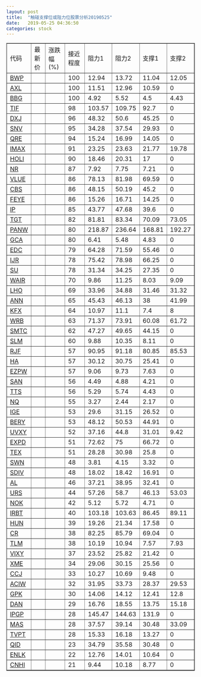 ```yaml
---
layout: post
title:  "触碰支撑位或阻力位股票分析20190525"
date:   2019-05-25 04:36:50
categories: stock
---
```

<script type="text/javascript">
var stockList = []
stockList.push('gb_bwp');
stockList.push('gb_axl');
stockList.push('gb_bbg');
stockList.push('gb_tif');
stockList.push('gb_dxj');
stockList.push('gb_snv');
stockList.push('gb_qre');
stockList.push('gb_imax');
stockList.push('gb_holi');
stockList.push('gb_nr');
stockList.push('gb_vlue');
stockList.push('gb_cbs');
stockList.push('gb_feye');
stockList.push('gb_ip');
stockList.push('gb_tgt');
stockList.push('gb_panw');
stockList.push('gb_gca');
stockList.push('gb_edc');
stockList.push('gb_ijr');
stockList.push('gb_su');
stockList.push('gb_wair');
stockList.push('gb_lho');
stockList.push('gb_ann');
stockList.push('gb_kfx');
stockList.push('gb_wrb');
stockList.push('gb_smtc');
stockList.push('gb_slm');
stockList.push('gb_rjf');
stockList.push('gb_ha');
stockList.push('gb_ezpw');
stockList.push('gb_san');
stockList.push('gb_tts');
stockList.push('gb_nq');
stockList.push('gb_ige');
stockList.push('gb_bery');
stockList.push('gb_uvxy');
stockList.push('gb_expd');
stockList.push('gb_tex');
stockList.push('gb_swn');
stockList.push('gb_sdiv');
stockList.push('gb_al');
stockList.push('gb_urs');
stockList.push('gb_nok');
stockList.push('gb_irbt');
stockList.push('gb_hun');
stockList.push('gb_cr');
stockList.push('gb_tlm');
stockList.push('gb_vixy');
stockList.push('gb_xme');
stockList.push('gb_ccj');
stockList.push('gb_aciw');
stockList.push('gb_gpk');
stockList.push('gb_dan');
stockList.push('gb_ipgp');
stockList.push('gb_mas');
stockList.push('gb_tvpt');
stockList.push('gb_qid');
stockList.push('gb_enlk');
stockList.push('gb_cnhi');
</script>
<table border="1">
 <tr>
 <td>代码</td>
 <td>最新价</td>
 <td>涨跌幅(%)</td>
 <td>接近程度</td>
 <td>阻力1</td>
 <td>阻力2</td>
 <td>支撑1</td>
 <td>支撑2</td>
</tr>
  <tr id="bwp" class="green">
  <td><a href="http://stock.finance.sina.com.cn/usstock/quotes/BWP.html" target="_blank">BWP</a></td><td></td><td></td><td>100</td><td>12.94</td><td>13.72</td><td>11.04</td><td>12.05</td></tr>
  <tr id="axl" class="green">
  <td><a href="http://stock.finance.sina.com.cn/usstock/quotes/AXL.html" target="_blank">AXL</a></td><td></td><td></td><td>100</td><td>11.51</td><td>12.96</td><td>10.59</td><td>0</td></tr>
  <tr id="bbg" class="red">
  <td><a href="http://stock.finance.sina.com.cn/usstock/quotes/BBG.html" target="_blank">BBG</a></td><td></td><td></td><td>100</td><td>4.92</td><td>5.52</td><td>4.5</td><td>4.43</td></tr>
  <tr id="tif" class="green">
  <td><a href="http://stock.finance.sina.com.cn/usstock/quotes/TIF.html" target="_blank">TIF</a></td><td></td><td></td><td>98</td><td>103.57</td><td>109.75</td><td>92.7</td><td>0</td></tr>
  <tr id="dxj" class="red">
  <td><a href="http://stock.finance.sina.com.cn/usstock/quotes/DXJ.html" target="_blank">DXJ</a></td><td></td><td></td><td>96</td><td>48.32</td><td>50.6</td><td>45.25</td><td>0</td></tr>
  <tr id="snv" class="green">
  <td><a href="http://stock.finance.sina.com.cn/usstock/quotes/SNV.html" target="_blank">SNV</a></td><td></td><td></td><td>95</td><td>34.28</td><td>37.54</td><td>29.93</td><td>0</td></tr>
  <tr id="qre" class="red">
  <td><a href="http://stock.finance.sina.com.cn/usstock/quotes/QRE.html" target="_blank">QRE</a></td><td></td><td></td><td>94</td><td>15.24</td><td>16.99</td><td>14.05</td><td>0</td></tr>
  <tr id="imax" class="green">
  <td><a href="http://stock.finance.sina.com.cn/usstock/quotes/IMAX.html" target="_blank">IMAX</a></td><td></td><td></td><td>91</td><td>23.25</td><td>23.63</td><td>21.77</td><td>19.78</td></tr>
  <tr id="holi" class="red">
  <td><a href="http://stock.finance.sina.com.cn/usstock/quotes/HOLI.html" target="_blank">HOLI</a></td><td></td><td></td><td>90</td><td>18.46</td><td>20.31</td><td>17</td><td>0</td></tr>
  <tr id="nr" class="green">
  <td><a href="http://stock.finance.sina.com.cn/usstock/quotes/NR.html" target="_blank">NR</a></td><td></td><td></td><td>87</td><td>7.92</td><td>7.75</td><td>7.21</td><td>0</td></tr>
  <tr id="vlue" class="red">
  <td><a href="http://stock.finance.sina.com.cn/usstock/quotes/VLUE.html" target="_blank">VLUE</a></td><td></td><td></td><td>86</td><td>78.13</td><td>81.98</td><td>69.59</td><td>0</td></tr>
  <tr id="cbs" class="red">
  <td><a href="http://stock.finance.sina.com.cn/usstock/quotes/CBS.html" target="_blank">CBS</a></td><td></td><td></td><td>86</td><td>48.15</td><td>50.19</td><td>45.2</td><td>0</td></tr>
  <tr id="feye" class="green">
  <td><a href="http://stock.finance.sina.com.cn/usstock/quotes/FEYE.html" target="_blank">FEYE</a></td><td></td><td></td><td>86</td><td>15.26</td><td>16.71</td><td>14.25</td><td>0</td></tr>
  <tr id="ip" class="red">
  <td><a href="http://stock.finance.sina.com.cn/usstock/quotes/IP.html" target="_blank">IP</a></td><td></td><td></td><td>85</td><td>43.77</td><td>47.68</td><td>39.6</td><td>0</td></tr>
  <tr id="tgt" class="red">
  <td><a href="http://stock.finance.sina.com.cn/usstock/quotes/TGT.html" target="_blank">TGT</a></td><td></td><td></td><td>82</td><td>81.81</td><td>83.34</td><td>70.09</td><td>73.05</td></tr>
  <tr id="panw" class="red">
  <td><a href="http://stock.finance.sina.com.cn/usstock/quotes/PANW.html" target="_blank">PANW</a></td><td></td><td></td><td>80</td><td>218.87</td><td>236.64</td><td>168.81</td><td>192.27</td></tr>
  <tr id="gca" class="green">
  <td><a href="http://stock.finance.sina.com.cn/usstock/quotes/GCA.html" target="_blank">GCA</a></td><td></td><td></td><td>80</td><td>6.41</td><td>5.48</td><td>4.83</td><td>0</td></tr>
  <tr id="edc" class="red">
  <td><a href="http://stock.finance.sina.com.cn/usstock/quotes/EDC.html" target="_blank">EDC</a></td><td></td><td></td><td>79</td><td>64.28</td><td>71.59</td><td>55.46</td><td>0</td></tr>
  <tr id="ijr" class="green">
  <td><a href="http://stock.finance.sina.com.cn/usstock/quotes/IJR.html" target="_blank">IJR</a></td><td></td><td></td><td>78</td><td>75.42</td><td>78.98</td><td>66.25</td><td>0</td></tr>
  <tr id="su" class="red">
  <td><a href="http://stock.finance.sina.com.cn/usstock/quotes/SU.html" target="_blank">SU</a></td><td></td><td></td><td>78</td><td>31.34</td><td>34.25</td><td>27.35</td><td>0</td></tr>
  <tr id="wair" class="red">
  <td><a href="http://stock.finance.sina.com.cn/usstock/quotes/WAIR.html" target="_blank">WAIR</a></td><td></td><td></td><td>70</td><td>9.86</td><td>11.25</td><td>8.03</td><td>9.09</td></tr>
  <tr id="lho" class="green">
  <td><a href="http://stock.finance.sina.com.cn/usstock/quotes/LHO.html" target="_blank">LHO</a></td><td></td><td></td><td>69</td><td>33.96</td><td>34.88</td><td>31.46</td><td>31.32</td></tr>
  <tr id="ann" class="red">
  <td><a href="http://stock.finance.sina.com.cn/usstock/quotes/ANN.html" target="_blank">ANN</a></td><td></td><td></td><td>65</td><td>45.43</td><td>46.13</td><td>38</td><td>41.99</td></tr>
  <tr id="kfx" class="green">
  <td><a href="http://stock.finance.sina.com.cn/usstock/quotes/KFX.html" target="_blank">KFX</a></td><td></td><td></td><td>64</td><td>10.97</td><td>11.1</td><td>7.4</td><td>8</td></tr>
  <tr id="wrb" class="green">
  <td><a href="http://stock.finance.sina.com.cn/usstock/quotes/WRB.html" target="_blank">WRB</a></td><td></td><td></td><td>63</td><td>71.37</td><td>73.91</td><td>60.08</td><td>61.72</td></tr>
  <tr id="smtc" class="green">
  <td><a href="http://stock.finance.sina.com.cn/usstock/quotes/SMTC.html" target="_blank">SMTC</a></td><td></td><td></td><td>62</td><td>47.27</td><td>49.65</td><td>44.15</td><td>0</td></tr>
  <tr id="slm" class="red">
  <td><a href="http://stock.finance.sina.com.cn/usstock/quotes/SLM.html" target="_blank">SLM</a></td><td></td><td></td><td>60</td><td>9.88</td><td>10.35</td><td>8.11</td><td>0</td></tr>
  <tr id="rjf" class="green">
  <td><a href="http://stock.finance.sina.com.cn/usstock/quotes/RJF.html" target="_blank">RJF</a></td><td></td><td></td><td>57</td><td>90.95</td><td>91.18</td><td>80.85</td><td>85.53</td></tr>
  <tr id="ha" class="green">
  <td><a href="http://stock.finance.sina.com.cn/usstock/quotes/HA.html" target="_blank">HA</a></td><td></td><td></td><td>57</td><td>30.12</td><td>30.75</td><td>25.41</td><td>0</td></tr>
  <tr id="ezpw" class="red">
  <td><a href="http://stock.finance.sina.com.cn/usstock/quotes/EZPW.html" target="_blank">EZPW</a></td><td></td><td></td><td>57</td><td>9.06</td><td>9.73</td><td>7.63</td><td>0</td></tr>
  <tr id="san" class="red">
  <td><a href="http://stock.finance.sina.com.cn/usstock/quotes/SAN.html" target="_blank">SAN</a></td><td></td><td></td><td>56</td><td>4.49</td><td>4.88</td><td>4.21</td><td>0</td></tr>
  <tr id="tts" class="green">
  <td><a href="http://stock.finance.sina.com.cn/usstock/quotes/TTS.html" target="_blank">TTS</a></td><td></td><td></td><td>56</td><td>5.29</td><td>5.74</td><td>4.43</td><td>0</td></tr>
  <tr id="nq" class="green">
  <td><a href="http://stock.finance.sina.com.cn/usstock/quotes/NQ.html" target="_blank">NQ</a></td><td></td><td></td><td>55</td><td>3.27</td><td>2.44</td><td>2.17</td><td>0</td></tr>
  <tr id="ige" class="red">
  <td><a href="http://stock.finance.sina.com.cn/usstock/quotes/IGE.html" target="_blank">IGE</a></td><td></td><td></td><td>53</td><td>29.6</td><td>31.15</td><td>26.52</td><td>0</td></tr>
  <tr id="bery" class="red">
  <td><a href="http://stock.finance.sina.com.cn/usstock/quotes/BERY.html" target="_blank">BERY</a></td><td></td><td></td><td>53</td><td>48.12</td><td>50.53</td><td>44.91</td><td>0</td></tr>
  <tr id="uvxy" class="red">
  <td><a href="http://stock.finance.sina.com.cn/usstock/quotes/UVXY.html" target="_blank">UVXY</a></td><td></td><td></td><td>52</td><td>37.16</td><td>44.8</td><td>31.01</td><td>9.42</td></tr>
  <tr id="expd" class="red">
  <td><a href="http://stock.finance.sina.com.cn/usstock/quotes/EXPD.html" target="_blank">EXPD</a></td><td></td><td></td><td>51</td><td>72.62</td><td>75</td><td>66.72</td><td>0</td></tr>
  <tr id="tex" class="red">
  <td><a href="http://stock.finance.sina.com.cn/usstock/quotes/TEX.html" target="_blank">TEX</a></td><td></td><td></td><td>51</td><td>28.28</td><td>30.98</td><td>25.8</td><td>0</td></tr>
  <tr id="swn" class="red">
  <td><a href="http://stock.finance.sina.com.cn/usstock/quotes/SWN.html" target="_blank">SWN</a></td><td></td><td></td><td>48</td><td>3.81</td><td>4.15</td><td>3.32</td><td>0</td></tr>
  <tr id="sdiv" class="green">
  <td><a href="http://stock.finance.sina.com.cn/usstock/quotes/SDIV.html" target="_blank">SDIV</a></td><td></td><td></td><td>48</td><td>18.02</td><td>18.42</td><td>16.91</td><td>0</td></tr>
  <tr id="al" class="red">
  <td><a href="http://stock.finance.sina.com.cn/usstock/quotes/AL.html" target="_blank">AL</a></td><td></td><td></td><td>46</td><td>37.21</td><td>38.95</td><td>32.41</td><td>0</td></tr>
  <tr id="urs" class="green">
  <td><a href="http://stock.finance.sina.com.cn/usstock/quotes/URS.html" target="_blank">URS</a></td><td></td><td></td><td>44</td><td>57.26</td><td>58.7</td><td>46.13</td><td>53.03</td></tr>
  <tr id="nok" class="red">
  <td><a href="http://stock.finance.sina.com.cn/usstock/quotes/NOK.html" target="_blank">NOK</a></td><td></td><td></td><td>42</td><td>5.12</td><td>5.72</td><td>4.71</td><td>0</td></tr>
  <tr id="irbt" class="green">
  <td><a href="http://stock.finance.sina.com.cn/usstock/quotes/IRBT.html" target="_blank">IRBT</a></td><td></td><td></td><td>40</td><td>103.18</td><td>103.63</td><td>86.45</td><td>89.11</td></tr>
  <tr id="hun" class="red">
  <td><a href="http://stock.finance.sina.com.cn/usstock/quotes/HUN.html" target="_blank">HUN</a></td><td></td><td></td><td>39</td><td>19.26</td><td>21.34</td><td>17.58</td><td>0</td></tr>
  <tr id="cr" class="red">
  <td><a href="http://stock.finance.sina.com.cn/usstock/quotes/CR.html" target="_blank">CR</a></td><td></td><td></td><td>38</td><td>82.25</td><td>85.79</td><td>69.04</td><td>0</td></tr>
  <tr id="tlm" class="green">
  <td><a href="http://stock.finance.sina.com.cn/usstock/quotes/TLM.html" target="_blank">TLM</a></td><td></td><td></td><td>38</td><td>10.19</td><td>10.94</td><td>7.57</td><td>7.93</td></tr>
  <tr id="vixy" class="red">
  <td><a href="http://stock.finance.sina.com.cn/usstock/quotes/VIXY.html" target="_blank">VIXY</a></td><td></td><td></td><td>37</td><td>23.52</td><td>25.82</td><td>21.42</td><td>0</td></tr>
  <tr id="xme" class="green">
  <td><a href="http://stock.finance.sina.com.cn/usstock/quotes/XME.html" target="_blank">XME</a></td><td></td><td></td><td>34</td><td>29.06</td><td>30.15</td><td>25.56</td><td>0</td></tr>
  <tr id="ccj" class="red">
  <td><a href="http://stock.finance.sina.com.cn/usstock/quotes/CCJ.html" target="_blank">CCJ</a></td><td></td><td></td><td>33</td><td>10.27</td><td>10.69</td><td>9.48</td><td>0</td></tr>
  <tr id="aciw" class="green">
  <td><a href="http://stock.finance.sina.com.cn/usstock/quotes/ACIW.html" target="_blank">ACIW</a></td><td></td><td></td><td>32</td><td>31.95</td><td>33.73</td><td>28.37</td><td>29.53</td></tr>
  <tr id="gpk" class="green">
  <td><a href="http://stock.finance.sina.com.cn/usstock/quotes/GPK.html" target="_blank">GPK</a></td><td></td><td></td><td>30</td><td>14.06</td><td>14.12</td><td>12.41</td><td>12.8</td></tr>
  <tr id="dan" class="green">
  <td><a href="http://stock.finance.sina.com.cn/usstock/quotes/DAN.html" target="_blank">DAN</a></td><td></td><td></td><td>29</td><td>16.76</td><td>18.55</td><td>13.75</td><td>15.18</td></tr>
  <tr id="ipgp" class="green">
  <td><a href="http://stock.finance.sina.com.cn/usstock/quotes/IPGP.html" target="_blank">IPGP</a></td><td></td><td></td><td>28</td><td>145.47</td><td>144.63</td><td>131.9</td><td>0</td></tr>
  <tr id="mas" class="red">
  <td><a href="http://stock.finance.sina.com.cn/usstock/quotes/MAS.html" target="_blank">MAS</a></td><td></td><td></td><td>28</td><td>37.57</td><td>39.14</td><td>30.48</td><td>33.09</td></tr>
  <tr id="tvpt" class="red">
  <td><a href="http://stock.finance.sina.com.cn/usstock/quotes/TVPT.html" target="_blank">TVPT</a></td><td></td><td></td><td>28</td><td>15.33</td><td>16.18</td><td>13.27</td><td>0</td></tr>
  <tr id="qid" class="green">
  <td><a href="http://stock.finance.sina.com.cn/usstock/quotes/QID.html" target="_blank">QID</a></td><td></td><td></td><td>23</td><td>34.79</td><td>35.58</td><td>30.48</td><td>0</td></tr>
  <tr id="enlk" class="red">
  <td><a href="http://stock.finance.sina.com.cn/usstock/quotes/ENLK.html" target="_blank">ENLK</a></td><td></td><td></td><td>22</td><td>12.76</td><td>14.01</td><td>10.64</td><td>0</td></tr>
  <tr id="cnhi" class="green">
  <td><a href="http://stock.finance.sina.com.cn/usstock/quotes/CNHI.html" target="_blank">CNHI</a></td><td></td><td></td><td>21</td><td>9.44</td><td>10.18</td><td>8.77</td><td>0</td></tr>
</table>

